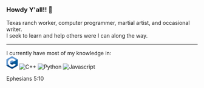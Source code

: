 ### Howdy Y'all!! 👋

Texas ranch worker, computer programmer, martial artist, and occasional writer. 
<br>
I seek to learn and help others were I can along the way.

---
I currently have most of my knowledge in:<br>
<img alt="C" src="./C_logo.svg" width="30" />
<img alt="C++" src="./Cpp_logo.svg" width="30" />
<img alt="Python" src="./Python_logo.svg" width="30" />
<img alt="Javascript" src="./Js_logo.svg" width="30" />

Ephesians 5:10
